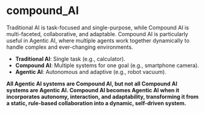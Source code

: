 # compound_AI
Traditional AI is task-focused and single-purpose, while Compound AI is multi-faceted, collaborative, and adaptable.
Compound AI is particularly useful in Agentic AI, where multiple agents work together dynamically to handle complex and ever-changing environments.

- **Traditional AI**: Single task (e.g., calculator).  
- **Compound AI**: Multiple systems for one goal (e.g., smartphone camera).  
- **Agentic AI**: Autonomous and adaptive (e.g., robot vacuum).

**All Agentic AI systems are Compound AI, but not all Compound AI systems are Agentic AI. Compound AI becomes Agentic AI when it incorporates autonomy, interaction, and adaptability, transforming it from a static, rule-based collaboration into a dynamic, self-driven system.**





